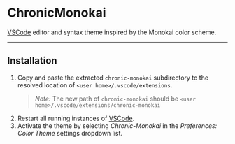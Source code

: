 # ChronicMonokai

[VSCode](https://code.visualstudio.com/) editor and syntax
theme inspired by the Monokai color scheme.

***

## Installation

1) Copy and paste the extracted `chronic-monokai` subdirectory to the
   resolved location of `<user home>/.vscode/extensions`.
    > *Note:* The new path of `chronic-monokai` should be
      `<user home>/.vscode/extensions/chronic-monokai`
2) Restart all running instances of [VSCode](https://code.visualstudio.com/).
3) Activate the theme by selecting *Chronic-Monokai* in the
   *Preferences: Color Theme* settings dropdown list.
 
